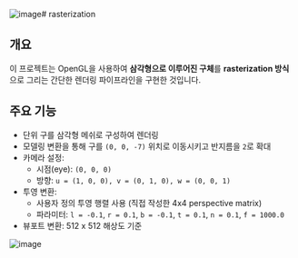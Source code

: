 ![image](https://github.com/user-attachments/assets/924fffee-4d84-4015-8811-9ddad80c02aa)# rasterization

## 개요

이 프로젝트는 OpenGL을 사용하여 **삼각형으로 이루어진 구체**를 **rasterization 방식**으로 그리는 간단한 렌더링 파이프라인을 구현한 것입니다.

## 주요 기능

- 단위 구를 삼각형 메쉬로 구성하여 렌더링
- 모델링 변환을 통해 구를 `(0, 0, -7)` 위치로 이동시키고 반지름을 `2`로 확대
- 카메라 설정:
  - 시점(eye): `(0, 0, 0)`
  - 방향: `u = (1, 0, 0), v = (0, 1, 0), w = (0, 0, 1)`
- 투영 변환:
  - 사용자 정의 투영 행렬 사용 (직접 작성한 4x4 perspective matrix)
  - 파라미터: `l = -0.1`, `r = 0.1`, `b = -0.1`, `t = 0.1`, `n = 0.1`, `f = 1000.0`
- 뷰포트 변환: 512 x 512 해상도 기준

![image](https://github.com/user-attachments/assets/db927b85-c497-45f1-abbf-17880758da3c)
